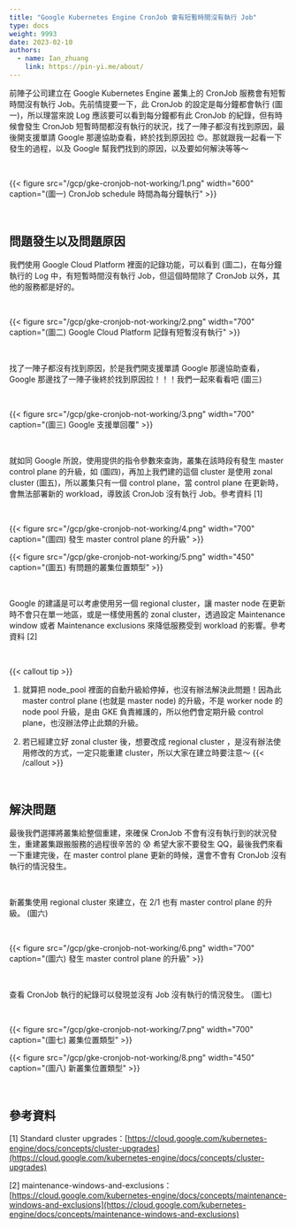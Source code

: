 ```yaml
---
title: "Google Kubernetes Engine CronJob 會有短暫時間沒有執行 Job"
type: docs
weight: 9993
date: 2023-02-10
authors:
  - name: Ian_zhuang
    link: https://pin-yi.me/about/
---
```


前陣子公司建立在 Google Kubernetes Engine 叢集上的 CronJob 服務會有短暫時間沒有執行 Job。先前情提要一下，此 CronJob 的設定是每分鐘都會執行 (圖一)，所以理當來說 Log 應該要可以看到每分鐘都有此 CronJob 的紀錄，但有時候會發生 CronJob 短暫時間都沒有執行的狀況，找了一陣子都沒有找到原因，最後開支援單請 Google 那邊協助查看，終於找到原因拉 😍。那就跟我一起看一下發生的過程，以及 Google 幫我們找到的原因，以及要如何解決等等～

<br>

{{< figure src="/gcp/gke-cronjob-not-working/1.png" width="600" caption="(圖一) CronJob schedule 時間為每分鐘執行" >}}

<br>

## 問題發生以及問題原因

我們使用 Google Cloud Platform 裡面的記錄功能，可以看到 (圖二)，在每分鐘執行的 Log 中，有短暫時間沒有執行 Job，但這個時間除了 CronJob 以外，其他的服務都是好的。

<br>

{{< figure src="/gcp/gke-cronjob-not-working/2.png" width="700" caption="(圖二) Google Cloud Platform 記錄有短暫沒有執行" >}}

<br>

找了一陣子都沒有找到原因，於是我們開支援單請 Google 那邊協助查看，Google 那邊找了一陣子後終於找到原因拉！！！我們一起來看看吧 (圖三)

<br>

{{< figure src="/gcp/gke-cronjob-not-working/3.png" width="700" caption="(圖三) Google 支援單回覆" >}}

<br>

就如同 Google 所說，使用提供的指令參數來查詢，叢集在該時段有發生 master control plane 的升級，如 (圖四)，再加上我們建的這個 cluster 是使用 zonal cluster (圖五)，所以叢集只有一個 control plane，當 control plane 在更新時，會無法部署新的 workload，導致該 CronJob 沒有執行 Job。參考資料 [1]

<br>

{{< figure src="/gcp/gke-cronjob-not-working/4.png" width="700" caption="(圖四) 發生 master control plane 的升級" >}}

{{< figure src="/gcp/gke-cronjob-not-working/5.png" width="450" caption="(圖五) 有問題的叢集位置類型" >}}

<br>

Google 的建議是可以考慮使用另一個 regional cluster，讓 master node 在更新時不會只在單一地區，或是一樣使用舊的 zonal cluster，透過設定 Maintenance window 或者 Maintenance exclusions 來降低服務受到 workload 的影響。參考資料 [2]

<br>

{{< callout tip >}}

1. 就算把 node_pool 裡面的自動升級給停掉，也沒有辦法解決此問題！因為此 master control plane (也就是 master node) 的升級，不是 worker node 的 node pool 升級，是由 GKE 負責維護的，所以他們會定期升級 control plane，也沒辦法停止此類的升級。

2. 若已經建立好 zonal cluster 後，想要改成 regional cluster ，是沒有辦法使用修改的方式，一定只能重建 cluster，所以大家在建立時要注意～
   {{< /callout >}}

<br>

## 解決問題

最後我們選擇將叢集給整個重建，來確保 CronJob 不會有沒有執行到的狀況發生，重建叢集跟搬服務的過程很辛苦的 😰 希望大家不要發生 QQ，最後我們來看一下重建完後，在 master control plane 更新的時候，還會不會有 CronJob 沒有執行的情況發生。

<br>

新叢集使用 regional cluster 來建立，在 2/1 也有 master control plane 的升級。 (圖六)

<br>

{{< figure src="/gcp/gke-cronjob-not-working/6.png" width="700" caption="(圖六) 發生 master control plane 的升級" >}}

<br>

查看 CronJob 執行的紀錄可以發現並沒有 Job 沒有執行的情況發生。 (圖七)

<br>

{{< figure src="/gcp/gke-cronjob-not-working/7.png" width="700" caption="(圖七) 叢集位置類型" >}}

{{< figure src="/gcp/gke-cronjob-not-working/8.png" width="450" caption="(圖八) 新叢集位置類型" >}}

<br>

## 參考資料

[1] Standard cluster upgrades：[https://cloud.google.com/kubernetes-engine/docs/concepts/cluster-upgrades](https://cloud.google.com/kubernetes-engine/docs/concepts/cluster-upgrades)

[2] maintenance-windows-and-exclusions：[https://cloud.google.com/kubernetes-engine/docs/concepts/maintenance-windows-and-exclusions](https://cloud.google.com/kubernetes-engine/docs/concepts/maintenance-windows-and-exclusions)

